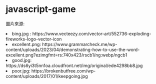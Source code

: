 # javascript-game

圖片來源:
<li>bing.jpg : https://www.vecteezy.com/vector-art/552736-exploding-fireworks-logo-vector-icon</li>
<li>excellent.png: https://www.grammarcheck.me/wp-content/uploads/2023/04/demonstrating-how-to-use-the-word-excellent.png?ezimgfmt=rs:740x423/rscb1/ng:webp/ngcb1</li>
<li>good.jpg: https://ds6yi3t5nn1oa.cloudfront.net/img/original/ede4298bb8.jpg</li>
<li>poor.jpg: https://brokenbutfree.com/wp-content/uploads/2017/01/keepgoing.jpg</li>
